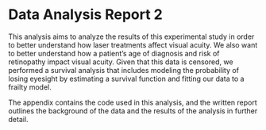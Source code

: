 # Data Analysis Report 2

This analysis aims to analyze the results of this experimental study in order to better understand how laser treatments affect visual acuity. We also want to better understand how a patient’s age of diagnosis and risk of retinopathy impact visual acuity. Given that this data is censored, we performed a survival analysis that includes modeling the probability of losing eyesight by estimating a survival function and fitting our data to a frailty model.

The appendix contains the code used in this analysis, and the written report outlines the background of the data and the results of the analysis in further detail.
